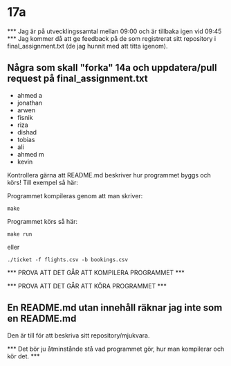 # 17a
*** Jag är på utvecklingssamtal mellan 09:00 och är tillbaka igen vid 09:45 ***
Jag kommer då att ge feedback på de som registrerat sitt repository i final_assignment.txt
(de jag hunnit med att titta igenom).

## Några som skall "forka" 14a och uppdatera/pull request på final_assignment.txt
- ahmed a
- jonathan
- arwen
- fisnik
- riza
- dishad
- tobias
- ali
- ahmed m
- kevin

Kontrollera gärna att README.md beskriver hur
programmet byggs och körs! Till exempel så här:

Programmet kompileras genom att man skriver:
```
make
```
Programmet körs så här:
```
make run
```
eller
```
./ticket -f flights.csv -b bookings.csv
```

*** PROVA ATT DET GÅR ATT KOMPILERA PROGRAMMET ***

*** PROVA ATT DET GÅR ATT KÖRA PROGRAMMET ***

## En README.md utan innehåll räknar jag inte som en README.md

Den är till för att beskriva sitt repository/mjukvara.

*** Det bör ju åtminstånde stå vad programmet gör, hur man kompilerar och kör det. ***

